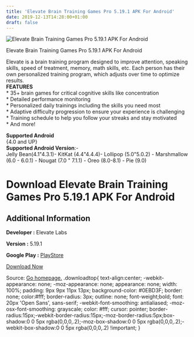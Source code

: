 ```yaml
---
title: 'Elevate Brain Training Games Pro 5.19.1 APK For Android'
date: 2019-12-13T14:28:00+01:00
draft: false
---
```


![Elevate Brain Training Games Pro 5.19.1 APK For Android](https://i2.wp.com/apkhome.net/wp-content/uploads/2019/11/Elevate-Brain-Training-Games-Pro-5.19.1.png "Elevate Brain Training Games Pro 5.19.1 APK For Android")

  

Elevate Brain Training Games Pro 5.19.1 APK For Android

Elevate is a brain training program designed to improve attention, speaking skills, speed of treatment, memory, math skills, etc. Each person has their own personalized training program, which adjusts over time to optimize results.  
**FEATURES**  
\* 35+ brain games for critical cognitive skills like concentration  
\* Detailed performance monitoring  
\* Personalized daily trainings including the skills you need most  
\* Adaptive difficulty progression to ensure your experience is challenging  
\* Training schedule to help you follow your streaks and stay motivated  
\* And more!

**Supported Android**  
{4.0 and UP}  
**Supported Android Version**:-  
Jelly Bean(4.1"4.3.1)- KitKat (4.4"4.4.4)- Lollipop (5.0"5.0.2) - Marshmallow (6.0 - 6.0.1) - Nougat (7.0 " 7.1.1) - Oreo (8.0-8.1) - Pie (9.0)

Download Elevate Brain Training Games Pro 5.19.1 APK For Android
================================================================

Additional Information
----------------------

**Developer :** Elevate Labs

**Version :** 5.19.1

**Google Play :** [PlayStore](https://play.google.com/store/apps/details?id=com.wonder)

  

[Download Now](https://store4app.co/post/elevate-brain-training-games-pro-5-19-1-apk-for-android_1574845142)

  
Source: [Go homepage.](https://store4app.co/post/elevate-brain-training-games-pro-5-19-1-apk-for-android_1574845142) .downloadtop{ text-align:center; -webkit-appearance: none; -moz-appearance: none; appearance: none; width: 100%; padding: 9px 9px 11px 13px; background-color: #0EBD3F; border: none; color:#fff; border-radius: 3px; outline: none; font-weight;bold; font: 20px 'Open Sans', sans-serif; -webkit-font-smoothing: antialiased; -moz-osx-font-smoothing: grayscale; color: #fff; cursor: pointer; border-radius:15px;-webkit-border-radius:15px;-moz-border-radius:5px;box-shadow:0 0 5px rgba(0,0,0,.2);-moz-box-shadow:0 0 5px rgba(0,0,0,.2);-webkit-box-shadow:0 0 5px rgba(0,0,0,.2) !important; }